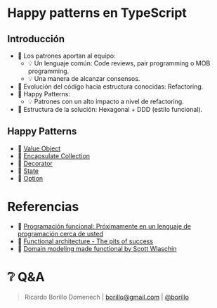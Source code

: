 # Happy patterns en TypeScript

## Introducción

- 🧠 Los patrones aportan al equipo:
  - 💡 Un lenguaje común: Code reviews, pair programming o MOB programming.
  - 💡 Una manera de alcanzar consensos.
- 🧠 Evolución del código hacia estructura conocidas: Refactoring.
- 🧠 Happy Patterns:
  - 💡 Patrones con un alto impacto a nivel de refactoring.
- 🧠 Estructura de la solución: Hexagonal + DDD (estilo funcional).

## Happy Patterns

- 🚀 [Value Object](tests/value-object.test.ts)
- 🚀 [Encapsulate Collection](tests/encapsulate-collection.test.ts)
- 🚀 [Decorator](tests/decorator.test.ts)
- 🚀 [State](tests/state.test.ts)
- 🚀 [Option](tests/option.test.ts)

# Referencias

- 🎥 [Programación funcional: Próximamente en un lenguaje de programación cerca de usted](https://www.youtube.com/watch?v=y0GwxCDTJvA)
- 🎥 [Functional architecture - The pits of success](https://www.youtube.com/watch?v=US8QG9I1XW0)
- 📖 [Domain modeling made functional by Scott Wlaschin](https://www.goodreads.com/book/show/39021550-domain-modeling-made-functional)

# ❔ Q&A

> Ricardo Borillo Domenech | <borillo@gmail.com> | [@borillo](https://twitter.com/borillo)
